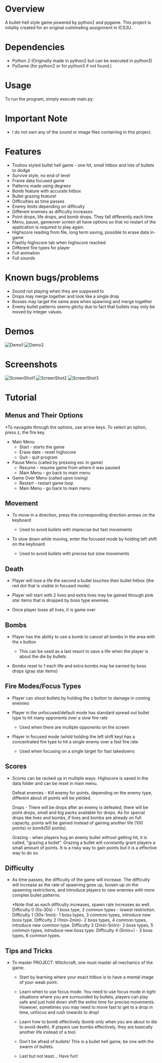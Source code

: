 # Overview
A bullet-hell style game powered by python2 and pygame. This project is initalily created for an original culminating assignment in ICS3U.

# Dependencies
+ Python 2 (Originally made in python2 but can be executed in python3)
+ PyGame (for python2 or for python3 if not found.)

# Usage
To run the program, simply execute main.py.

# Important Note
+ I do not own any of the sound or image files containing in this project.

# Features
- Touhou styled bullet hell game - one hit, small hitbox and lots of bullets to dodge
- Survive style, no end of level
- Frame data focused game
- Patterns made using degrees
- Bomb feature with accurate hitbox
- Bullet grazing feature!
- Difficulties as time passes
- Enemy limits depending on difficulty
- Different enemies as difficulty increases
- Point drops, life drops, and bomb drops. They fall differently each time
- Menu, pause, gameover screen all have options so that no 
  restart of the application is required to play again.
- Highscore reading from file, long term saving, possible to erase data in-game
- Flashly highscore tab when highscore reached
- Different fire types for player
- Full animation
- Full sounds

# Known bugs/problems

- Sound not playing when they are supposed to
- Drops may merge together and look like a single drop
- Bosses may target the same area when spawning and merge together
- Enemy bullet patterns seems gitchy due to fact that bullets may only be moved 
  by integer values.

# Demos
![Demo1](demo/demo1.gif "Gameplay")
![Demo2](demo/demo2.gif "An enemy that appears later in the game...")

# Screenshots
![ScreenShot1](screenshots/screenshot1.png "Game-Over")
![ScreenShot2](screenshots/screenshot2.png "Bomb")
![ScreenShot3](screenshots/screenshot3.png "Pause")

# Tutorial 

## Menus and Their Options

*To navagate through the options, use arrow keys. To select an option, press z, the fire key.
 - Main Menu
	- Start - starts the game
	- Erase date - reset highscore
	- Quit - quit program
- Pause Menu (called by pressing esc in game)
	- Resume - resume game from where it was paused
	- Main Menu - go back to main menu
- Game Over Menu (called upon losing)
	- Restart - restart game loop 
	- Main Menu - go back to main menu

## Movement

- To move in a direction, press the corresponding direction arrows on the keyboard
	- Used to avoid bullets with imprecise but fast movements

- To slow down while moving, enter the focused mode by holding left shift on the keyboard
	- Used to avoid bullets with precise but slow movements

## Death

- Player will lose a life the second a bullet touches their bullet hitbox (the red dot that is 
visible in focused mode)

- Player will start with 2 lives and extra lives may be gained through pink star items 
that is dropped by boss type enemies.

- Once player loses all lives, it is game over

## Bombs

- Player has the ability to use a bomb to cancel all bombs in the area with the x button
  
	- This can be used as a last resort to save a life when the player 
	is about the die by bullets

- Bombs reset to 1 each life and extra bombs may be earned by boss drops (gray star items)

## Fire Modes/Focus Types

- Player can shoot bullets by holding the z button to damage in coming enemies 

- Player in the unfocused/default mode has standard spread out bullet type to hit many 
opponents over a slow fire rate

	- Used when there are multiple opponents on the screen

- Player in focused mode (whild holding the left shift key) has a concentrated fire type 
to hit a single enemy over a fast fire rate

	- Used when focusing on a single target for fast takedowns

## Scores

- Scores can be racked up in multiple ways. Highscore is saved in the data folder and can 
be reset in main menu.

	Defeat enemies - Kill enemy for points, depending on the enemy type, 
	different about of points will be yielded.

	Drops - There will be drops after an enemy is defeated, there will be 
	point drops, small and big packs available for drops. As for special drops 
	like lives and bombs, if lives and bombs are already on full capacity,
	points will be gained instead of gaining another life (100 points) or bomb(50 points).
	
	Grazing - when players hug an enemy bullet without getting hit, it is called,
	"grazing a bullet". Grazing a bullet will constantly grant players a small 
	amount of points. It is a risky way to gain points but it is a effective way to do so. 

## Difficulty

- As time passes, the difficulty of the game will increase. The difficulty will increase as 
the rate of spawning goes up, loosen up on the spawning restrictions, and introduce players
to new enemies with more complex bullet patterns. 
	
	*Note that as each difficulty increases, spawn rate increases as well.
	Difficulty 0 (0s-30s) - 1 boss type, 2 common types - lowest restriction.
	Difficulty 1 (30s-1min)- 1 boss types, 3 common types, introduce new boss type.
	Difficulty 2 (1min-2min)- 2 boss types, 4 common types, introduce new common type.
	Difficulty 3 (2min-5min)- 2 boss types, 5 common types, introduce new boss type.
	Difficulty 4 (5min+) - 3 boss types, 6 common types.

## Tips and Tricks

- To master PROJECT: Witchcraft, one must master all mechanics of the game.
	- Start by learning where your exact hitbox is to have a mental image of your 
	weak point.
	
	- Learn when to use focus mode. You need to use focus mode in tight situations where 
	you are surrounded by bullets, players can play safe and just hold down shift the 
	entire time for precise movements. However, sometimes you may need to move fast to 
	get to a drop in time, unfocus and rush towards to drop!

	- Learn how to bomb effectively (bomb only when you are about to die to avoid death). 
	If players use bombs effectively, they are basically another life instead of a tool.

	- Don't be afraid of bullets! This is a bullet hell game, be one with the swarm 
	of bullets.

	- Last but not least... Have fun!
